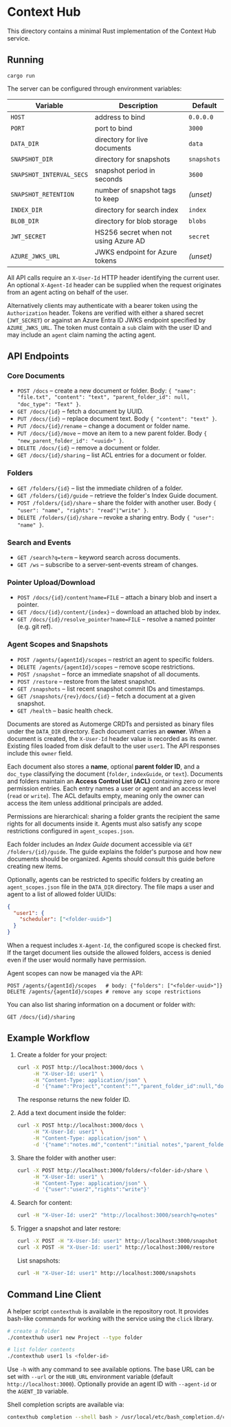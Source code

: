 # Context Hub

This directory contains a minimal Rust implementation of the Context Hub service.

## Running

```
cargo run
```

The server can be configured through environment variables:

| Variable | Description | Default |
|----------|-------------|---------|
| `HOST` | address to bind | `0.0.0.0` |
| `PORT` | port to bind | `3000` |
| `DATA_DIR` | directory for live documents | `data` |
| `SNAPSHOT_DIR` | directory for snapshots | `snapshots` |
| `SNAPSHOT_INTERVAL_SECS` | snapshot period in seconds | `3600` |
| `SNAPSHOT_RETENTION` | number of snapshot tags to keep | *(unset)* |
| `INDEX_DIR` | directory for search index | `index` |
| `BLOB_DIR` | directory for blob storage | `blobs` |
| `JWT_SECRET` | HS256 secret when not using Azure AD | `secret` |
| `AZURE_JWKS_URL` | JWKS endpoint for Azure tokens | *(unset)* |

All API calls require an `X-User-Id` HTTP header identifying the current user.
An optional `X-Agent-Id` header can be supplied when the request originates from
an agent acting on behalf of the user.

Alternatively clients may authenticate with a bearer token using the
`Authorization` header. Tokens are verified with either a shared secret
(`JWT_SECRET`) or against an Azure Entra ID JWKS endpoint specified by
`AZURE_JWKS_URL`. The token must contain a `sub` claim with the user ID and may
include an `agent` claim naming the acting agent.

## API Endpoints

### Core Documents

- `POST /docs` – create a new document or folder. Body:
  `{ "name": "file.txt", "content": "text", "parent_folder_id": null, "doc_type": "Text" }`.
- `GET /docs/{id}` – fetch a document by UUID.
- `PUT /docs/{id}` – replace document text. Body `{ "content": "text" }`.
- `PUT /docs/{id}/rename` – change a document or folder name.
- `PUT /docs/{id}/move` – move an item to a new parent folder. Body `{ "new_parent_folder_id": "<uuid>" }`.
- `DELETE /docs/{id}` – remove a document or folder.
- `GET /docs/{id}/sharing` – list ACL entries for a document or folder.

### Folders

- `GET /folders/{id}` – list the immediate children of a folder.
- `GET /folders/{id}/guide` – retrieve the folder's Index Guide document.
- `POST /folders/{id}/share` – share the folder with another user. Body `{ "user": "name", "rights": "read"|"write" }`.
- `DELETE /folders/{id}/share` – revoke a sharing entry. Body `{ "user": "name" }`.

### Search and Events

- `GET /search?q=term` – keyword search across documents.
- `GET /ws` – subscribe to a server-sent-events stream of changes.

### Pointer Upload/Download

- `POST /docs/{id}/content?name=FILE` – attach a binary blob and insert a pointer.
- `GET /docs/{id}/content/{index}` – download an attached blob by index.
- `GET /docs/{id}/resolve_pointer?name=FILE` – resolve a named pointer (e.g. git ref).

### Agent Scopes and Snapshots

- `POST /agents/{agentId}/scopes` – restrict an agent to specific folders.
- `DELETE /agents/{agentId}/scopes` – remove scope restrictions.
- `POST /snapshot` – force an immediate snapshot of all documents.
- `POST /restore` – restore from the latest snapshot.
- `GET /snapshots` – list recent snapshot commit IDs and timestamps.
- `GET /snapshots/{rev}/docs/{id}` – fetch a document at a given snapshot.
- `GET /health` – basic health check.

Documents are stored as Automerge CRDTs and persisted as binary files under the `DATA_DIR` directory. Each document carries an **owner**. When a document is created, the `X-User-Id` header value is recorded as its owner. Existing files loaded from disk default to the user `user1`. The API responses include this `owner` field.

Each document also stores a **name**, optional **parent folder ID**, and a `doc_type` classifying the document (`folder`, `indexGuide`, or `text`).
Documents and folders maintain an **Access Control List (ACL)** containing zero or more permission entries. Each entry names a user or agent and an access level (`read` or `write`). The ACL defaults empty, meaning only the owner can access the item unless additional principals are added.

Permissions are hierarchical: sharing a folder grants the recipient the same rights for all documents inside it. Agents must also satisfy any scope restrictions configured in `agent_scopes.json`.

Each folder includes an *Index Guide* document accessible via `GET /folders/{id}/guide`. The guide explains the folder's purpose and how new documents should be organized. Agents should consult this guide before creating new items.

Optionally, agents can be restricted to specific folders by creating an
`agent_scopes.json` file in the `DATA_DIR` directory. The file maps a user and agent
to a list of allowed folder UUIDs:

```json
{
  "user1": {
    "scheduler": ["<folder-uuid>"]
  }
}
```

When a request includes `X-Agent-Id`, the configured scope is checked first. If
the target document lies outside the allowed folders, access is denied even if
the user would normally have permission.

Agent scopes can now be managed via the API:

```
POST /agents/{agentId}/scopes   # body: {"folders": ["<folder-uuid>"]}
DELETE /agents/{agentId}/scopes # remove any scope restrictions
```

You can also list sharing information on a document or folder with:

```
GET /docs/{id}/sharing
```

## Example Workflow

1. Create a folder for your project:

   ```bash
   curl -X POST http://localhost:3000/docs \
        -H "X-User-Id: user1" \
        -H "Content-Type: application/json" \
        -d '{"name":"Project","content":"","parent_folder_id":null,"doc_type":"Folder"}'
   ```

   The response returns the new folder ID.

2. Add a text document inside the folder:

   ```bash
   curl -X POST http://localhost:3000/docs \
        -H "X-User-Id: user1" \
        -H "Content-Type: application/json" \
        -d '{"name":"notes.md","content":"initial notes","parent_folder_id":"<folder-id>","doc_type":"Text"}'
   ```

3. Share the folder with another user:

   ```bash
   curl -X POST http://localhost:3000/folders/<folder-id>/share \
        -H "X-User-Id: user1" \
        -H "Content-Type: application/json" \
        -d '{"user":"user2","rights":"write"}'
   ```

4. Search for content:

   ```bash
   curl -H "X-User-Id: user2" "http://localhost:3000/search?q=notes"
   ```

5. Trigger a snapshot and later restore:

   ```bash
   curl -X POST -H "X-User-Id: user1" http://localhost:3000/snapshot
   curl -X POST -H "X-User-Id: user1" http://localhost:3000/restore
   ```

   List snapshots:

   ```bash
   curl -H "X-User-Id: user1" http://localhost:3000/snapshots
   ```
## Command Line Client

A helper script `contexthub` is available in the repository root. It provides
bash-like commands for working with the service using the `click` library.

```bash
# create a folder
./contexthub user1 new Project --type folder

# list folder contents
./contexthub user1 ls <folder-id>
```

Use `-h` with any command to see available options. The base URL can be set with
`--url` or the `HUB_URL` environment variable (default
`http://localhost:3000`). Optionally provide an agent ID with `--agent-id` or the
`AGENT_ID` variable.

Shell completion scripts are available via:

```bash
contexthub completion --shell bash > /usr/local/etc/bash_completion.d/contexthub
```

